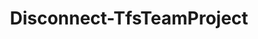 ﻿---
title: Disconnect-TfsTeamProject
breadcrumbs: [ "Connection" ]
parent: "Connection"
description: "Disconnects from the currently connected team project."
remarks: "The Disconnect-TfsTeamProject cmdlet removes the connection previously set by its counterpart Connect-TfsTeamProject. Therefore, cmdlets relying on a \"default team project\" as provided by \"Get-TfsTeamProject -Current\" will no longer work after a call to this cmdlet, unless their -Project argument is provided or a new call to Connect-TfsTeamProject is made."
parameterSets: 
  "_All_": [  ] 
  "__AllParameterSets": 
parameters: 
inputs: 
outputs: 
notes: 
relatedLinks: 
  - text: "Online Version:" 
    uri: "https://tfscmdlets.dev/Cmdlets/Connection/Disconnect-TfsTeamProject"
aliases: 
examples: 
---
